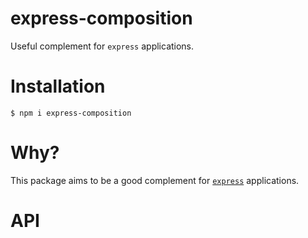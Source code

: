 # express-composition

Useful complement for `express` applications.

# Installation

`$ npm i express-composition`

# Why?

This package aims to be a good complement for [`express`](https://www.npmjs.com/package/express) applications.

# API

